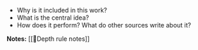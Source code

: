 - Why is it included in this work?
- What is the central idea?
- How does it perform? What do other sources write about it?

**Notes:**
[[🔢Depth rule notes]]